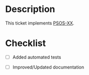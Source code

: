 # Description
<!-- Detail what changes were implemented with this pull request -->


<!-- If there is a ticket associated with this pull request, mention it below. If not, please remove the below. -->
This ticket implements [PSOS-XX](https://mobilab.atlassian.net/browse/PSOS-XX).

# Checklist

- [ ] Added automated tests
<!-- If not, please explain why below -->

- [ ] Improved/Updated documentation
<!-- If not, please explain why below -->
